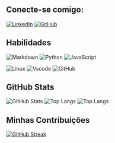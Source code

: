 ## Conecte-se comigo: 

[![LinkedIn](https://img.shields.io/badge/LinkedIn-0075B5?style=for-the-badge&logo=linkedin&logoColor=white)](https://www.linkedin.com/in/jardielen-chaves-8363571b2/)
[![GitHub](https://img.shields.io/badge/GitHub-100000?style=for-the-badge&logo=github&logoColor=white0)](https://github.com/chaves08r)




## Habilidades

![Markdown](https://img.shields.io/badge/Markdown-000?style=for-the-badge&logo=markdown)
![Python](https://img.shields.io/badge/python-3670A0?style=for-the-badge&logo=python&logoColor=ffdd54)
![JavaScript](https://img.shields.io/badge/JavaScript-F7DF1E?style=for-the-badge&logo=javascript&logoColor=black)

![Linux](https://img.shields.io/badge/Linux-000?style=for-the-badge&logo=linux&logoColor=FCC624)
![Vscode](https://img.shields.io/badge/Vscode-007ACC?style=for-the-badge&logo=visual-studio-code&logoColor=white)
![GitHub](https://img.shields.io/badge/GitHub-100000?style=for-the-badge&logo=github&logoColor=white)

## GitHub Stats
![GitHub Stats](https://github-readme-stats.vercel.app/api?username=chaves08r&theme=transparent&bg_color=000&border_color=30A3DC&show_icons=true&icon_color=30A3DC&title_color=E94D5F&text_color=FFF)
![Top Langs](https://github-readme-stats-git-masterrstaa-rickstaa.vercel.app/api/top-langs/?username=chaves08r&bg_color=000&border_color=30A3DC&title_color=E94D5F&text_color=FFF)
![Top Langs](https://github-readme-stats-git-masterrstaa-rickstaa.vercel.app/api/top-langs/?username=chaves08r&layout=compact&bg_color=000&border_color=30A3DC&title_color=E94D5F&text_color=FFF)



## Minhas Contribuições

[![GitHub Streak](https://streak-stats.demolab.com/?user=chaves08r&theme=bear&background=000&border=30A3DC&dates=FFF)](https://git.io/streak-stats)
